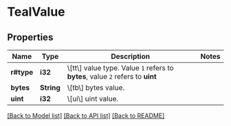 # TealValue

## Properties

Name | Type | Description | Notes
------------ | ------------- | ------------- | -------------
**r#type** | **i32** | \\[tt\\] value type. Value `1` refers to **bytes**, value `2` refers to **uint** | 
**bytes** | **String** | \\[tb\\] bytes value. | 
**uint** | **i32** | \\[ui\\] uint value. | 

[[Back to Model list]](../README.md#documentation-for-models) [[Back to API list]](../README.md#documentation-for-api-endpoints) [[Back to README]](../README.md)


